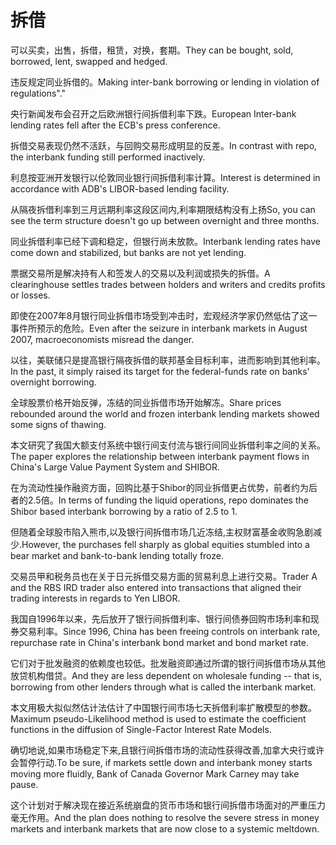 # 拆借

<p><span class="chinese">可以买卖，出售，拆借，租赁，对换，套期。</span><span class="english">They can be bought, sold, borrowed, lent, swapped and hedged.</span></p>

<p><span class="chinese">违反规定同业拆借的。</span><span class="english">Making inter-bank borrowing or lending in violation of regulations"."</span></p>

<p><span class="chinese">央行新闻发布会召开之后欧洲银行间拆借利率下跌。</span><span class="english">European Inter-bank lending rates fell after the ECB's press conference.</span></p>

<p><span class="chinese">拆借交易表现仍然不活跃，与回购交易形成明显的反差。</span><span class="english">In contrast with repo, the interbank funding still performed inactively.</span></p>

<p><span class="chinese">利息按亚洲开发银行以伦敦同业银行间拆借利率计算。</span><span class="english">Interest is determined in accordance with ADB's LIBOR-based lending facility.</span></p>

<p><span class="chinese">从隔夜拆借利率到三月远期利率这段区间内,利率期限结构没有上扬</span><span class="english">So, you can see the term structure doesn't go up between overnight and three months.</span></p>

<p><span class="chinese">同业拆借利率已经下调和稳定，但银行尚未放款。</span><span class="english">Interbank lending rates have come down and stabilized, but banks are not yet lending.</span></p>

<p><span class="chinese">票据交易所是解决持有人和签发人的交易以及利润或损失的拆借。</span><span class="english">A clearinghouse settles trades between holders and writers and credits profits or losses.</span></p>

<p><span class="chinese">即使在2007年8月银行同业拆借市场受到冲击时，宏观经济学家仍然低估了这一事件所预示的危险。</span><span class="english">Even after the seizure in interbank markets in August 2007, macroeconomists misread the danger.</span></p>

<p><span class="chinese">以往，美联储只是提高银行隔夜拆借的联邦基金目标利率，进而影响到其他利率。</span><span class="english">In the past, it simply raised its target for the federal-funds rate on banks' overnight borrowing.</span></p>

<p><span class="chinese">全球股票价格开始反弹，冻结的同业拆借市场开始解冻。</span><span class="english">Share prices rebounded around the world and frozen interbank lending markets showed some signs of thawing.</span></p>

<p><span class="chinese">本文研究了我国大额支付系统中银行间支付流与银行间同业拆借利率之间的关系。</span><span class="english">The paper explores the relationship between interbank payment flows in China's Large Value Payment System and SHIBOR.</span></p>

<p><span class="chinese">在为流动性操作融资方面，回购比基于Shibor的同业拆借更占优势，前者约为后者的2.5倍。</span><span class="english">In terms of funding the liquid operations, repo dominates the Shibor based interbank borrowing by a ratio of 2.5 to 1.</span></p>

<p><span class="chinese">但随着全球股市陷入熊市,以及银行间拆借市场几近冻结,主权财富基金收购急剧减少.</span><span class="english">However, the purchases fell sharply as global equities stumbled into a bear market and bank-to-bank lending totally froze.</span></p>

<p><span class="chinese">交易员甲和税务员也在关于日元拆借交易方面的贸易利息上进行交易。</span><span class="english">Trader A and the RBS IRD trader also entered into transactions that aligned their trading interests in regards to Yen LIBOR.</span></p>

<p><span class="chinese">我国自1996年以来，先后放开了银行间拆借利率、银行间债券回购市场利率和现券交易利率。</span><span class="english">Since 1996, China has been freeing controls on interbank rate, repurchase rate in China's interbank bond market and bond market rate.</span></p>

<p><span class="chinese">它们对于批发融资的依赖度也较低。批发融资即通过所谓的银行间拆借市场从其他放贷机构借贷。</span><span class="english">And they are less dependent on wholesale funding -- that is, borrowing from other lenders through what is called the interbank market.</span></p>

<p><span class="chinese">本文用极大拟似然估计法估计了中国银行间市场七天拆借利率扩散模型的参数。</span><span class="english">Maximum pseudo-Likelihood method is used to estimate the coefficient functions in the diffusion of Single-Factor Interest Rate Models.</span></p>

<p><span class="chinese">确切地说,如果市场稳定下来,且银行间拆借市场的流动性获得改善,加拿大央行或许会暂停行动.</span><span class="english">To be sure, if markets settle down and interbank money starts moving more fluidly, Bank of Canada Governor Mark Carney may take pause.</span></p>

<p><span class="chinese">这个计划对于解决现在接近系统崩盘的货币市场和银行间拆借市场面对的严重压力毫无作用。</span><span class="english">And the plan does nothing to resolve the severe stress in money markets and interbank markets that are now close to a systemic meltdown.</span></p>

